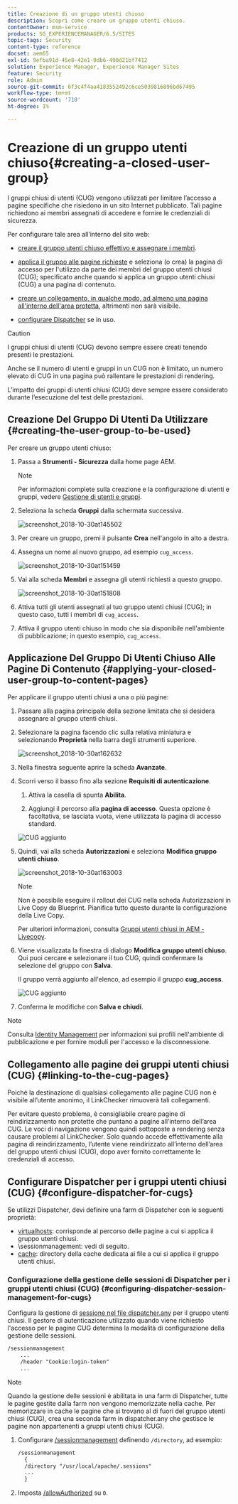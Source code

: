 ```yaml
---
title: Creazione di un gruppo utenti chiuso
description: Scopri come creare un gruppo utenti chiuso.
contentOwner: msm-service
products: SG_EXPERIENCEMANAGER/6.5/SITES
topic-tags: Security
content-type: reference
docset: aem65
exl-id: 9efba91d-45e8-42e1-9db6-490d21bf7412
solution: Experience Manager, Experience Manager Sites
feature: Security
role: Admin
source-git-commit: 6f3c4f4aa4183552492c6ce5039816896bd67495
workflow-type: tm+mt
source-wordcount: '710'
ht-degree: 1%

---
```


# Creazione di un gruppo utenti chiuso{#creating-a-closed-user-group}

I gruppi chiusi di utenti (CUG) vengono utilizzati per limitare l’accesso a pagine specifiche che risiedono in un sito Internet pubblicato. Tali pagine richiedono ai membri assegnati di accedere e fornire le credenziali di sicurezza.

Per configurare tale area all’interno del sito web:

* [creare il gruppo utenti chiuso effettivo e assegnare i membri](#creating-the-user-group-to-be-used).

* [applica il gruppo alle pagine richieste](#applying-your-closed-user-group-to-content-pages) e seleziona (o crea) la pagina di accesso per l&#39;utilizzo da parte dei membri del gruppo utenti chiusi (CUG); specificato anche quando si applica un gruppo utenti chiusi (CUG) a una pagina di contenuto.

* [creare un collegamento, in qualche modo, ad almeno una pagina all&#39;interno dell&#39;area protetta](#linking-to-the-cug-pages), altrimenti non sarà visibile.

* [configurare Dispatcher](#configure-dispatcher-for-cugs) se in uso.

>[!CAUTION]
>
>I gruppi chiusi di utenti (CUG) devono sempre essere creati tenendo presenti le prestazioni.
>
>Anche se il numero di utenti e gruppi in un CUG non è limitato, un numero elevato di CUG in una pagina può rallentare le prestazioni di rendering.
>
>L’impatto dei gruppi di utenti chiusi (CUG) deve sempre essere considerato durante l’esecuzione del test delle prestazioni.

## Creazione Del Gruppo Di Utenti Da Utilizzare {#creating-the-user-group-to-be-used}

Per creare un gruppo utenti chiuso:

1. Passa a **Strumenti - Sicurezza** dalla home page AEM.

   >[!NOTE]
   >
   >Per informazioni complete sulla creazione e la configurazione di utenti e gruppi, vedere [Gestione di utenti e gruppi](/help/sites-administering/security.md#managing-users-and-groups).

1. Seleziona la scheda **Gruppi** dalla schermata successiva.

   ![screenshot_2018-10-30at145502](assets/screenshot_2018-10-30at145502.png)

1. Per creare un gruppo, premi il pulsante **Crea** nell&#39;angolo in alto a destra.
1. Assegna un nome al nuovo gruppo, ad esempio `cug_access`.

   ![screenshot_2018-10-30at151459](assets/screenshot_2018-10-30at151459.png)

1. Vai alla scheda **Membri** e assegna gli utenti richiesti a questo gruppo.

   ![screenshot_2018-10-30at151808](assets/screenshot_2018-10-30at151808.png)

1. Attiva tutti gli utenti assegnati al tuo gruppo utenti chiusi (CUG); in questo caso, tutti i membri di `cug_access`.
1. Attiva il gruppo utenti chiuso in modo che sia disponibile nell&#39;ambiente di pubblicazione; in questo esempio, `cug_access`.

## Applicazione Del Gruppo Di Utenti Chiuso Alle Pagine Di Contenuto {#applying-your-closed-user-group-to-content-pages}

Per applicare il gruppo utenti chiusi a una o più pagine:

1. Passare alla pagina principale della sezione limitata che si desidera assegnare al gruppo utenti chiusi.
1. Selezionare la pagina facendo clic sulla relativa miniatura e selezionando **Proprietà** nella barra degli strumenti superiore.

   ![screenshot_2018-10-30at162632](assets/screenshot_2018-10-30at162632.png)

1. Nella finestra seguente aprire la scheda **Avanzate**.

1. Scorri verso il basso fino alla sezione **Requisiti di autenticazione**.

   1. Attiva la casella di spunta **Abilita**.

   1. Aggiungi il percorso alla **pagina di accesso**.
Questa opzione è facoltativa, se lasciata vuota, viene utilizzata la pagina di accesso standard.

   ![CUG aggiunto](assets/cug-authentication-requirement.png)

1. Quindi, vai alla scheda **Autorizzazioni** e seleziona **Modifica gruppo utenti chiuso**.

   ![screenshot_2018-10-30at163003](assets/screenshot_2018-10-30at163003.png)

   >[!NOTE]
   >
   >Non è possibile eseguire il rollout dei CUG nella scheda Autorizzazioni in Live Copy da Blueprint. Pianifica tutto questo durante la configurazione della Live Copy.
   >
   >Per ulteriori informazioni, consulta [Gruppi utenti chiusi in AEM - Livecopy](closed-user-groups.md#aem-livecopy).

1. Viene visualizzata la finestra di dialogo **Modifica gruppo utenti chiuso**. Qui puoi cercare e selezionare il tuo CUG, quindi confermare la selezione del gruppo con **Salva**.

   Il gruppo verrà aggiunto all&#39;elenco, ad esempio il gruppo **cug_access**.

   ![CUG aggiunto](assets/cug-added.png)

1. Conferma le modifiche con **Salva e chiudi**.

>[!NOTE]
>
>Consulta [Identity Management](/help/sites-administering/identity-management.md) per informazioni sui profili nell&#39;ambiente di pubblicazione e per fornire moduli per l&#39;accesso e la disconnessione.

## Collegamento alle pagine dei gruppi utenti chiusi (CUG) {#linking-to-the-cug-pages}

Poiché la destinazione di qualsiasi collegamento alle pagine CUG non è visibile all’utente anonimo, il LinkChecker rimuoverà tali collegamenti.

Per evitare questo problema, è consigliabile creare pagine di reindirizzamento non protette che puntano a pagine all’interno dell’area CUG. Le voci di navigazione vengono quindi sottoposte a rendering senza causare problemi al LinkChecker. Solo quando accede effettivamente alla pagina di reindirizzamento, l’utente viene reindirizzato all’interno dell’area del gruppo utenti chiusi (CUG), dopo aver fornito correttamente le credenziali di accesso.

## Configurare Dispatcher per i gruppi utenti chiusi (CUG) {#configure-dispatcher-for-cugs}

Se utilizzi Dispatcher, devi definire una farm di Dispatcher con le seguenti proprietà:

* [virtualhosts](https://experienceleague.adobe.com/docs/experience-manager-dispatcher/using/configuring/dispatcher-configuration.html?lang=it#identifying-virtual-hosts-virtualhosts): corrisponde al percorso delle pagine a cui si applica il gruppo utenti chiusi.
* \sessionmanagement: vedi di seguito.
* [cache](https://experienceleague.adobe.com/docs/experience-manager-dispatcher/using/configuring/dispatcher-configuration.html?lang=it#configuring-the-dispatcher-cache-cache): directory della cache dedicata ai file a cui si applica il gruppo utenti chiusi.

### Configurazione della gestione delle sessioni di Dispatcher per i gruppi utenti chiusi (CUG) {#configuring-dispatcher-session-management-for-cugs}

Configura la gestione di [sessione nel file dispatcher.any](https://experienceleague.adobe.com/docs/experience-manager-dispatcher/using/configuring/dispatcher-configuration.html?lang=it#enabling-secure-sessions-sessionmanagement) per il gruppo utenti chiusi. Il gestore di autenticazione utilizzato quando viene richiesto l&#39;accesso per le pagine CUG determina la modalità di configurazione della gestione delle sessioni.

```xml
/sessionmanagement
    ...
    /header "Cookie:login-token"
    ...
```

>[!NOTE]
>
>Quando la gestione delle sessioni è abilitata in una farm di Dispatcher, tutte le pagine gestite dalla farm non vengono memorizzate nella cache. Per memorizzare in cache le pagine che si trovano al di fuori del gruppo utenti chiusi (CUG), crea una seconda farm in dispatcher.any
>che gestisce le pagine non appartenenti a gruppi utenti chiusi (CUG).

1. Configurare [/sessionmanagement](https://experienceleague.adobe.com/docs/experience-manager-dispatcher/using/configuring/dispatcher-configuration.html?lang=it#enabling-secure-sessions-sessionmanagement) definendo `/directory`, ad esempio:

   ```xml
   /sessionmanagement
     {
     /directory "/usr/local/apache/.sessions"
     ...
     }
   ```

1. Imposta [/allowAuthorized](https://experienceleague.adobe.com/docs/experience-manager-dispatcher/using/configuring/dispatcher-configuration.html?lang=it#caching-when-authentication-is-used) su `0`.
